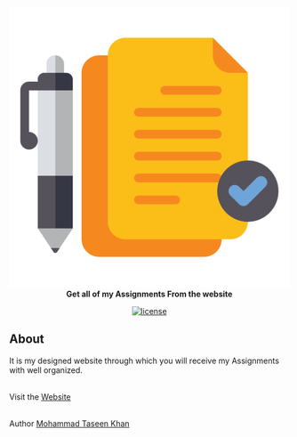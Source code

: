 <p align="center">
    <a href="https://mohammadtaseenkhan.github.io/Assignments/">
        <img src="img/document.png"/>
    </a>
    <br>
    <strong>Get all of my Assignments From the website</strong>
</p>
<p align="center">
    <a href="https://github.com/MohammadTaseenKhan/Assignments/blob/7d3fac18bc2eb334c04e575964e059fdd3c90f1b/LICENSE"><img src="https://img.shields.io/github/license/joeblau/gitignore.io.svg?style=flat-square" alt="license"></a>
</p>

## About

It is my designed website through which you will receive my Assignments with well organized.

<br>Visit the <a href="https://mohammadtaseenkhan.github.io/Assignments/" target="_blank">Website</a>

<br>Author <a href="https://www.facebook.com/mdtaseen.khan.77" target="_blank">Mohammad Taseen Khan</a>
